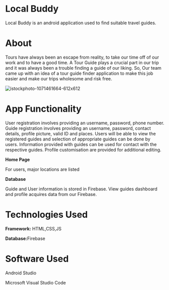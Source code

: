 # Local Buddy
Local Buddy is an android application used to find suitable travel guides.
# About 
Tours have always been an escape from reality, to take our time off of our work and to have a good time. A Tour Guide plays a crucial part in our trip and it was always been a trouble finding a guide of our liking. So, Our team came up with an idea of a tour guide finder application to make this job easier and make our trips wholesome and risk free.   

![istockphoto-1071461664-612x612](https://user-images.githubusercontent.com/52780623/115425261-17ae9200-a21d-11eb-8b47-aec48d9141c3.jpg)


# App Functionality
User registration involves providing an username, password, phone number.
Guide registration involves providing an username, password, contact details, profile picture, valid ID and places.
Users will be able to view the registered guides and selection of appropriate guides can be done by users.
Information provided with guides can be used for contact with the respective guides.
Profile customisation are provided for additional editing.

<b>Home Page</b>
<p>For users, major locations are listed</p>

<b>Database</b>
<p>Guide and User information is stored in Firebase.
View guides dashboard and profile acquires data from our Firebase.</p>

# Technologies Used
<b><p>Framework:</b>
HTML,CSS,JS</p>
<b>Database:</b>Firebase

# Software Used
<p>Android Studio</p>
Microsoft Visual Studio Code
